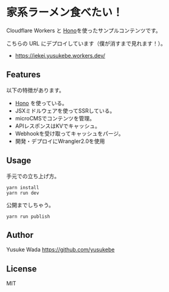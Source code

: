 # 家系ラーメン食べたい！

Cloudflare Workers と [Hono](https://github.com/yusukebe/hono)を使ったサンプルコンテンツです。

こちらの URL にデプロイしています（僕が消すまで見れます！）。

- <https://iekei.yusukebe.workers.dev/>

## Features

以下の特徴があります。

- [Hono](https://github.com/yusukebe/hono) を使っている。
- JSXミドルウェアを使ってSSRしている。
- microCMSでコンテンツを管理。
- APIレスポンスはKVでキャッシュ。
- Webhookを受け取ってキャッシュをパージ。
- 開発・デプロイにWrangler2.0を使用

## Usage

手元での立ち上げ方。

```
yarn install
yarn run dev
```

公開までしちゃう。

```
yarn run publish
```

## Author

Yusuke Wada <https://github.com/yusukebe>

## License

MIT
